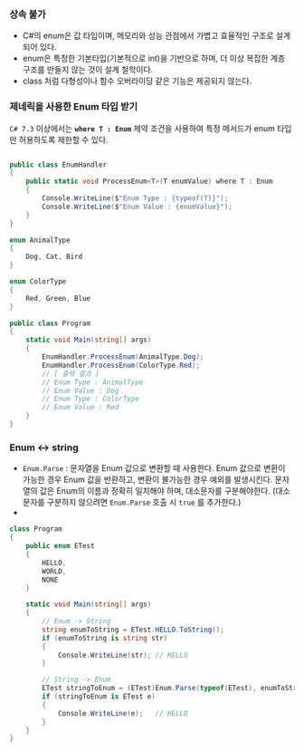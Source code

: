 
### 상속 불가
- C#의 enum은 값 타입이며, 메모리와 성능 관점에서 가볍고 효율적인 구조로 설계되어 있다.
- enum은 특정한 기본타입(기본적으로 int)을 기반으로 하며, 더 이상 복잡한 계층 구조를 만들지 않는 것이 설계 철학이다.
- class 처럼 다형성이나 함수 오버라이딩 같은 기능은 제공되지 않는다.

### 제네릭을 사용한 Enum 타입 받기
`C# 7.3` 이상에서는 **`where T : Enum`** 제약 조건을 사용하여 특정 메서드가 enum 타입만 허용하도록 제한할 수 있다.
```csharp

public class EnumHandler
{
    public static void ProcessEnum<T>(T enumValue) where T : Enum
    {
        Console.WriteLine($"Enum Type : {typeof(T)}");
        Console.WriteLine($"Enum Value : {enumValue}");
    }
}

enum AnimalType
{
    Dog, Cat, Bird
}

enum ColorType
{
    Red, Green, Blue
}

public class Program
{
    static void Main(string[] args)
    {
        EnumHandler.ProcessEnum(AnimalType.Dog);
        EnumHandler.ProcessEnum(ColorType.Red);
        // [ 출력 결과 ]
        // Enum Type : AnimalType
		// Enum Value : Dog
		// Enum Type : ColorType
		// Enum Value : Red
    }
}
```

### Enum ↔ string
- `Enum.Parse` : 문자열을 Enum 값으로 변환할 때 사용한다. Enum 값으로 변환이 가능한 경우 Enum 값을 반환하고, 변환이 불가능한 경우 예외를 발생시킨다.
  문자열의 값은 Enum의 이름과 정확히 일치해야 하며, 대소문자를 구분해야한다. (대소문자를 구분하지 않으려면 `Enum.Parse` 호출 시 `true` 를 추가한다.)
- 
```csharp
class Program
{
    public enum ETest
    {
        HELLO,
        WORLD,
        NONE
    }

    static void Main(string[] args)
    {
        // Enum -> String
        string enumToString = ETest.HELLO.ToString();
        if (enumToString is string str)
        {
            Console.WriteLine(str); // HELLO
        }

        // String -> Enum
        ETest stringToEnum = (ETest)Enum.Parse(typeof(ETest), enumToString);
        if (stringToEnum is ETest e)
        {
            Console.WriteLine(e);   // HELLO
        }
    }
}
```